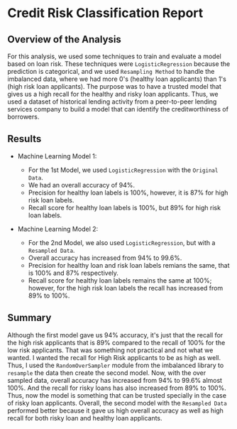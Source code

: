 # Credit Risk Classification Report

## Overview of the Analysis

For this analysis, we used some techniques to train and evaluate a model based on loan risk. These techniques were `LogisticRegression` because the prediction is categorical, and we used `Resampling Method` to handle  the imbalanced data, where we had more 0's (healthy loan applicants) than 1's (high risk loan applicants). The purpose was to have a trusted model that gives us a high recall for the healthy and risky loan applicants. Thus, we used a dataset of historical lending activity from a peer-to-peer lending services company to build a model that can identify the creditworthiness of borrowers.


## Results 

* Machine Learning Model 1:
  * For the 1st Model, we used `LogisticRegression` with the `Original Data`.
  * We had an overall accuracy of 94%.
  * Precision for healthy loan labels is 100%, however, it is 87% for high risk loan labels.
  * Recall score for healthy loan labels is 100%, but 89% for high risk loan labels.


* Machine Learning Model 2:
  * For the 2nd Model, we also used `LogisticRegression`, but with a `Resampled Data`. 
  * Overall accuracy has increased from 94% to 99.6%.
  * Precision for healthy loan and risk loan labels remians the same, that is 100% and 87% respectively.
  * Recall score for healthy loan labels remains the same at 100%; however, for the high risk loan labels the recall has increased from 89% to 100%.

## Summary

Although the first model gave us 94% accuracy, it's just that the recall for the high risk applicants that is 89% compared to the recall of 100% for the low risk applicants. That was something not practical and not what we wanted. I wanted the recall for High Risk applicants to be as high as well. Thus, I used the `RandomOverSampler` module from the imbalanced library to `resample` the data then create the second model.
Now, with the over sampled data, overall accuracy has increased from 94% to 99.6% almost 100%. And the recall for risky loans has also increased from 89% to 100%. Thus, now the model is something that can be trusted specially in the case of risky loan applicants. Overall, the second model with the `Resampled Data` performed better because it gave us high overall accuracy as well as high recall for both risky loan and healthy loan applicants.
